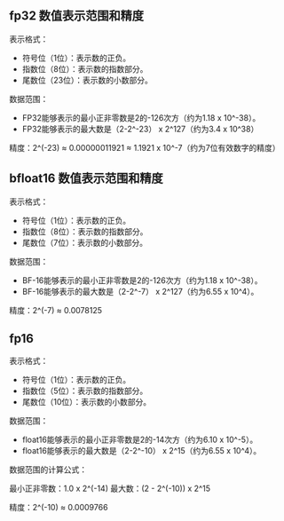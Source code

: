 

## fp32 数值表示范围和精度

表示格式：

- 符号位（1位）：表示数的正负。
- 指数位（8位）：表示数的指数部分。
- 尾数位（23位）：表示数的小数部分。

数据范围：

- FP32能够表示的最小正非零数是2的-126次方（约为1.18 x 10^-38）。
- FP32能够表示的最大数是（2-2^-23） x 2^127（约为3.4 x 10^38）

精度：2^(-23) ≈ 0.00000011921 ≈  1.1921 x 10^-7（约为7位有效数字的精度）

## bfloat16 数值表示范围和精度

表示格式：

- 符号位（1位）：表示数的正负。
- 指数位（8位）：表示数的指数部分。
- 尾数位（7位）：表示数的小数部分。

数据范围：

- BF-16能够表示的最小正非零数是2的-126次方（约为1.18 x 10^-38）。
- BF-16能够表示的最大数是（2-2^-7） x 2^127（约为6.55 x 10^4）。

精度：2^(-7) ≈ 0.0078125

## fp16

表示格式：

- 符号位（1位）：表示数的正负。
- 指数位（5位）：表示数的指数部分。
- 尾数位（10位）：表示数的小数部分。

数据范围：

- float16能够表示的最小正非零数是2的-14次方（约为6.10 x 10^-5）。
- float16能够表示的最大数是（2-2^-10） x 2^15（约为6.55 x 10^4）。

数据范围的计算公式：

最小正非零数：1.0 x 2^(-14)
最大数：(2 - 2^(-10)) x 2^15

精度：2^(-10) ≈ 0.0009766


